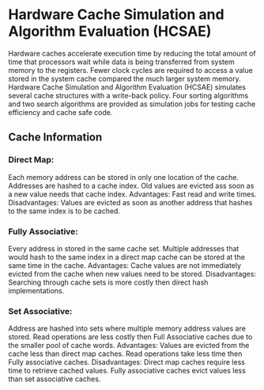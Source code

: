 # Hardware Cache Simulation and Algorithm Evaluation (HCSAE)

Hardware caches accelerate execution time by reducing the total amount of time that processors wait while data is being transferred from system memory to the registers. Fewer clock cycles are required to access a value stored in the system cache compared the much larger system memory. Hardware Cache Simulation and Algorithm Evaluation (HCSAE) simulates several cache structures with a write-back policy. Four sorting algorithms and two search algorithms are provided as simulation jobs for testing cache efficiency and cache safe code. 

## Cache Information
### Direct Map:
Each memory address can be stored in only one location of the cache. Addresses are hashed to a cache index. Old values are evicted ass soon as a new value needs that cache index. 
Advantages: Fast read and write times.
Disadvantages: Values are evicted as soon as another address that hashes to the same index is to be cached. 

### Fully Associative:
Every address in stored in the same cache set. Multiple addresses that would hash to the same index in a direct map cache can be stored at the same time in the cache. Advantages: Cache values are not immediately evicted from the cache when new values need to be stored. Disadvantages: Searching through cache sets is more costly then direct hash implementations. 

### Set Associative:
Address are hashed into sets where multiple memory address values are stored. Read operations are less costly then Full Associative caches due to the smaller pool of cache words. 
Advantages: Values are evicted from the cache less than direct map caches. Read operations take less time then Fully associative caches. Disadvantages:  Direct map caches require less time to retrieve cached values. Fully associative caches evict values less than set associative caches. 
